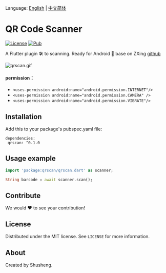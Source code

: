 Language: [English](README.md) | [中文简体](README-ZH.md)

# QR Code Scanner
  
[![License][license-image]][license-url] 
[![Pub](https://img.shields.io/pub/v/qrscan.svg?style=flat-square)](https://pub.dartlang.org/packages/qrscan)

A Flutter plugin 🛠 to scanning. Ready for Android 🚀
base on ZXing [github](https://github.com/yipianfengye/android-zxingLibrary)

![qrscan.gif](https://upload-images.jianshu.io/upload_images/3646846-b94b988311342c74.gif?imageMogr2/auto-orient/strip%7CimageView2/2/w/320/format/webp)

#### permission：
- `<uses-permission android:name="android.permission.INTERNET"/>`
- `<uses-permission android:name="android.permission.CAMERA" />`
- `<uses-permission android:name="android.permission.VIBRATE"/>`

## Installation

Add this to your package's pubspec.yaml file:

```
dependencies:
 qrscan: ^0.1.0
```

## Usage example
```dart
import 'package:qrscan/qrscan.dart' as scanner;

String barcode = await scanner.scan();
```

## Contribute

We would ❤️ to see your contribution!

## License

Distributed under the MIT license. See ``LICENSE`` for more information.

## About

Created by Shusheng.

[license-image]: https://img.shields.io/badge/License-MIT-blue.svg
[license-url]: LICENSE
